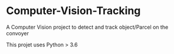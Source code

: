 # Computer-Vision-Tracking

A Computer Vision project to detect and track object/Parcel on the convoyer

This projet uses Python > 3.6
